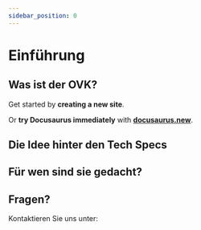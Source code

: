 ```yaml
---
sidebar_position: 0
---
```


# Einführung


## Was ist der OVK?

Get started by **creating a new site**.

Or **try Docusaurus immediately** with **[docusaurus.new](https://docusaurus.new)**.


## Die Idee hinter den Tech Specs


## Für wen sind sie gedacht?

## Fragen?
Kontaktieren Sie uns unter: